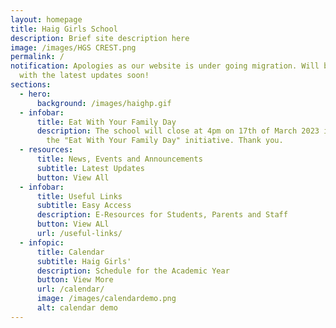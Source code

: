 ```yaml
---
layout: homepage
title: Haig Girls School
description: Brief site description here
image: /images/HGS CREST.png
permalink: /
notification: Apologies as our website is under going migration. Will be back
  with the latest updates soon!
sections:
  - hero:
      background: /images/haighp.gif
  - infobar:
      title: Eat With Your Family Day
      description: The school will close at 4pm on 17th of March 2023 in support of
        the "Eat With Your Family Day" initiative. Thank you.
  - resources:
      title: News, Events and Announcements
      subtitle: Latest Updates
      button: View All
  - infobar:
      title: Useful Links
      subtitle: Easy Access
      description: E-Resources for Students, Parents and Staff
      button: View ALl
      url: /useful-links/
  - infopic:
      title: Calendar
      subtitle: Haig Girls'
      description: Schedule for the Academic Year
      button: View More
      url: /calendar/
      image: /images/calendardemo.png
      alt: calendar demo
---
```

